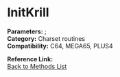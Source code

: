 # InitKrill

**Parameters:** ;  
**Category:** Charset routines  
**Compatibility:** C64, MEGA65, PLUS4  

**Reference Link:**  
[Back to Methods List](../../SUMMARY.md)
